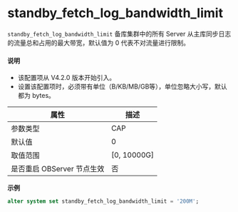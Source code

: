 # standby_fetch_log_bandwidth_limit

`standby_fetch_log_bandwidth_limit` 备库集群中的所有 Server 从主库同步日志的流量总和占用的最大带宽，默认值为 0 代表不对流量进行限制。

<main id="notice" type='explain'>
  <h4>说明</h4>
  <ul>
    <li>该配置项从 V4.2.0 版本开始引入。</li>
    <li>设置该配置项时，必须带有单位（B/KB/MB/GB等），单位忽略大小写，默认都为 bytes。</li>
  </ul>
</main>

| **属性** | **描述** |
| --- | --- |
| 参数类型 | CAP |
| 默认值 | 0 |
| 取值范围 | [0, 10000G] |
| 是否重启 OBServer 节点生效 | 否 |
**示例**

```sql
alter system set standby_fetch_log_bandwidth_limit = '200M';
```
